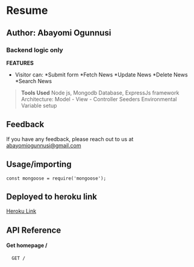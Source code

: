 # Resume
## Author: Abayomi Ogunnusi
### Backend logic only

**FEATURES**
* Visitor can:
    *Submit form
    *Fetch News
    *Update News
    *Delete News
    *Search News

> **Tools Used**
>Node js,
>Mongodb Database,
>ExpressJs framework
>Architecture: Model - View - Controller
>Seeders
>Environmental Variable setup



## Feedback

If you have any feedback, please reach out to us at abayomiogunnusi@gmail.com

## Usage/importing

```importing 3rd party packages
const mongoose = require('mongoose');
```
## Deployed to heroku link
[Heroku Link](https://hng-i4g.herokuapp.com/)

## API Reference

#### Get homepage /

```http
  GET /
```
